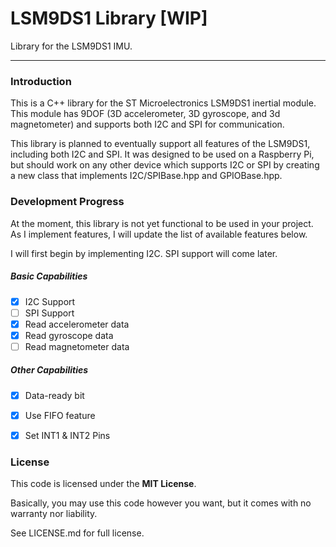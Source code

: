 # LSM9DS1 Library [WIP]

Library for the LSM9DS1 IMU.

--------------------------------------------------

### Introduction

This is a C++ library for the ST Microelectronics LSM9DS1 inertial module. This module has 9DOF (3D accelerometer, 3D gyroscope, and 3d magnetometer) and supports both I2C and SPI for communication.

This library is planned to eventually support all features of the LSM9DS1, including both I2C and SPI. It was designed to be used on a Raspberry Pi, but should work on any other device which supports I2C or SPI by creating a new class that implements I2C/SPIBase.hpp and GPIOBase.hpp.


### Development Progress

At the moment, this library is not yet functional to be used in your project. As I implement features, I will update the list of available features below.

I will first begin by implementing I2C. SPI support will come later.

##### Basic Capabilities
* [x] I2C Support
* [ ] SPI Support
* [x] Read accelerometer data
* [x] Read gyroscope data
* [ ] Read magnetometer data
##### Other Capabilities
* [x] Data-ready bit
* [x] Use FIFO feature
* [x] Set INT1 & INT2 Pins


### License
This code is licensed under the **MIT License**.

Basically, you may use this code however you want, but it comes with no warranty nor liability.

See LICENSE.md for full license.
